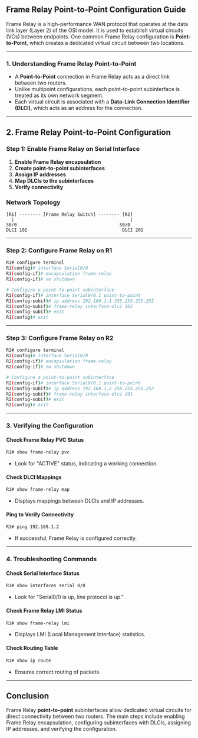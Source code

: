 ## **Frame Relay Point-to-Point Configuration Guide**

Frame Relay is a high-performance WAN protocol that operates at the data link layer (Layer 2) of the OSI model. It is used to establish virtual circuits (VCs) between endpoints. One common Frame Relay configuration is **Point-to-Point**, which creates a dedicated virtual circuit between two locations.

---

### **1. Understanding Frame Relay Point-to-Point**
- A **Point-to-Point** connection in Frame Relay acts as a direct link between two routers.
- Unlike multipoint configurations, each point-to-point subinterface is treated as its own network segment.
- Each virtual circuit is associated with a **Data-Link Connection Identifier (DLCI)**, which acts as an address for the connection.

---

## **2. Frame Relay Point-to-Point Configuration**
### **Step 1: Enable Frame Relay on Serial Interface**
1. **Enable Frame Relay encapsulation**
2. **Create point-to-point subinterfaces**
3. **Assign IP addresses**
4. **Map DLCIs to the subinterfaces**
5. **Verify connectivity**

### **Network Topology**
```
[R1] -------- [Frame Relay Switch] -------- [R2]
  |                                            |
S0/0                                       S0/0
DLCI 102                                    DLCI 201
```

---

### **Step 2: Configure Frame Relay on R1**
```bash
R1# configure terminal
R1(config)# interface Serial0/0
R1(config-if)# encapsulation frame-relay
R1(config-if)# no shutdown

# Configure a point-to-point subinterface
R1(config-if)# interface Serial0/0.1 point-to-point
R1(config-subif)# ip address 192.168.1.1 255.255.255.252
R1(config-subif)# frame-relay interface-dlci 102
R1(config-subif)# exit
R1(config)# exit
```

---

### **Step 3: Configure Frame Relay on R2**
```bash
R2# configure terminal
R2(config)# interface Serial0/0
R2(config-if)# encapsulation frame-relay
R2(config-if)# no shutdown

# Configure a point-to-point subinterface
R2(config-if)# interface Serial0/0.1 point-to-point
R2(config-subif)# ip address 192.168.1.2 255.255.255.252
R2(config-subif)# frame-relay interface-dlci 201
R2(config-subif)# exit
R2(config)# exit
```

---

### **3. Verifying the Configuration**
#### **Check Frame Relay PVC Status**
```bash
R1# show frame-relay pvc
```
- Look for "ACTIVE" status, indicating a working connection.

#### **Check DLCI Mappings**
```bash
R1# show frame-relay map
```
- Displays mappings between DLCIs and IP addresses.

#### **Ping to Verify Connectivity**
```bash
R1# ping 192.168.1.2
```
- If successful, Frame Relay is configured correctly.

---

### **4. Troubleshooting Commands**
#### **Check Serial Interface Status**
```bash
R1# show interfaces serial 0/0
```
- Look for "Serial0/0 is up, line protocol is up."

#### **Check Frame Relay LMI Status**
```bash
R1# show frame-relay lmi
```
- Displays LMI (Local Management Interface) statistics.

#### **Check Routing Table**
```bash
R1# show ip route
```
- Ensures correct routing of packets.

---

## **Conclusion**
Frame Relay **point-to-point** subinterfaces allow dedicated virtual circuits for direct connectivity between two routers. The main steps include enabling Frame Relay encapsulation, configuring subinterfaces with DLCIs, assigning IP addresses, and verifying the configuration.
